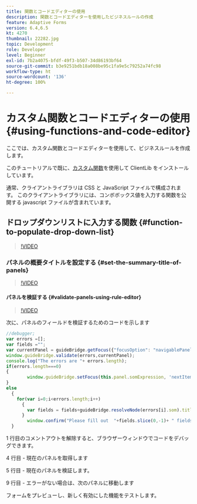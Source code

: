 ```yaml
---
title: 関数とコードエディターの使用
description: 関数とコードエディターを使用したビジネスルールの作成
feature: Adaptive Forms
version: 6.4,6.5
kt: 4270
thumbnail: 22282.jpg
topic: Development
role: Developer
level: Beginner
exl-id: 7b2a4075-bfdf-49f3-b507-34d86193bf64
source-git-commit: b3e9251bdb18a008be95c1fa9e5c79252a74fc98
workflow-type: ht
source-wordcount: '136'
ht-degree: 100%

---
```


# カスタム関数とコードエディターの使用 {#using-functions-and-code-editor}

ここでは、カスタム関数とコードエディターを使用して、ビジネスルールを作成します。

このチュートリアルで既に、[カスタム関数](assets/client-libs-and-logo.zip)を使用して ClientLib をインストールしています。

通常、クライアントライブラリは CSS と JavaScript ファイルで構成されます。 このクライアントライブラリには、コンボボックス値を入力する関数を公開する javascript ファイルが含まれています。


## ドロップダウンリストに入力する関数 {#function-to-populate-drop-down-list}

>[!VIDEO](https://video.tv.adobe.com/v/22282?quality=12&learn=on)

### パネルの概要タイトルを設定する {#set-the-summary-title-of-panels}

>[!VIDEO](https://video.tv.adobe.com/v/28387?quality=12&learn=on)

#### パネルを検証する {#validate-panels-using-rule-editor}

>[!VIDEO](https://video.tv.adobe.com/v/28409?quality=12&learn=on)

次に、パネルのフィールドを検証するためのコードを示します

```javascript
//debugger;
var errors =[];
var fields ="";
var currentPanel = guideBridge.getFocus({"focusOption": "navigablePanel"});
window.guideBridge.validate(errors,currentPanel);
console.log("The errors are "+ errors.length);
if(errors.length===0)
{
        window.guideBridge.setFocus(this.panel.somExpression, 'nextItem', true);
}
else
  {
    for(var i=0;i<errors.length;i++)
      {
        var fields = fields+guideBridge.resolveNode(errors[i].som).title+" , ";
      }
        window.confirm("Please fill out  "+fields.slice(0,-1)+ " fields");
  }
```

1 行目のコメントアウトを解除すると、ブラウザーウィンドウでコードをデバッグできます。

4 行目 - 現在のパネルを取得します

5 行目 - 現在のパネルを検証します。

9 行目 - エラーがない場合は、次のパネルに移動します

フォームをプレビューし、新しく有効にした機能をテストします。
